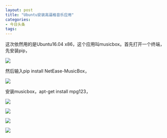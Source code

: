 ```yaml
---
layout: post
title: "Ubuntu安装高逼格音乐应用"
categories:
- 今日头条
tags:
---
```

这次依然用的是Ubuntu16.04 x86，这个应用叫musicbox。首先打开一个终端，先安装pip，

![](http://p3.pstatp.com/large/12d60002203142d675d1)

然后输入pip install NetEase-MusicBox，

![](http://p3.pstatp.com/large/12d700026622236513d4)

安装musicbox，apt-get install mpg123，

![](http://p1.pstatp.com/large/12d90003fb8b21687392)

![](http://p3.pstatp.com/large/12d90003fcfb19ba5821)

![](http://p3.pstatp.com/large/12d7000268445cb8854b)

![](http://p9.pstatp.com/large/12d6000223a1d960083e)